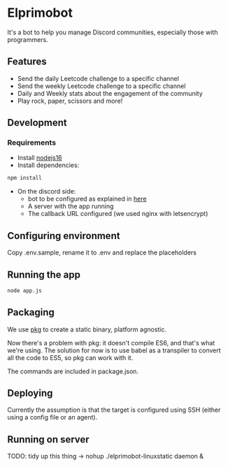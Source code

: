 # Elprimobot

It's a bot to help you manage Discord communities, especially those with programmers.

## Features
- Send the daily Leetcode challenge to a specific channel
- Send the weekly Leetcode challenge to a specific channel
- Daily and Weekly stats about the engagement of the community
- Play rock, paper, scissors and more!

## Development

### Requirements

* Install [nodejs16](https://nodejs.org/download/release/latest-v16.x/)
* Install dependencies:
```bash
npm install
```
* On the discord side: 
  * bot to be configured as explained in [here](https://discord.com/developers/docs/getting-started)
  * A server with the app running
  * The callback URL configured (we used nginx with letsencrypt)

## Configuring environment

Copy .env.sample, rename it to .env and replace the placeholders

## Running the app

```bash
node app.js
```

## Packaging

We use [pkg](https://www.npmjs.com/package/pkg) to create a static binary, platform agnostic.

Now there's a problem with pkg: it doesn't compile ES6, and that's what we're using. The solution for now is to use babel as a transpiler to convert all the code to ES5, so pkg can work with it.

The commands are included in package.json.

## Deploying

Currently the assumption is that the target is configured using SSH (either using a config file or an agent).

## Running on server

TODO: tidy up this thing -> nohup ./elprimobot-linuxstatic daemon &